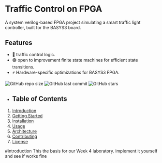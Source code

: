 # Traffic Control on FPGA
A system verilog-based FPGA project simulating a smart traffic light controller, built for the BASYS3 board.
## Features
- 🚥  traffic control logic.
- 🟢 open to improvement finite state machines for efficient state transitions.
- ⚡ Hardware-specific optimizations for BASYS3 FPGA.

![GitHub repo size](https://img.shields.io/github/repo-size/gambablue/traffic)
![GitHub last commit](https://img.shields.io/github/last-commit/repo-size/gambablue/traffic)
![GitHub stars](https://img.shields.io/github/stars/gambablue/traffic/repo?style=social)

- ## Table of Contents
1. [Introduction](#introduction)
2. [Getting Started](#getting-started)
3. [Installation](#installation)
4. [Usage](#usage)
5. [Architecture](#architecture)
6. [Contributing](#contributing)
7. [License](#license)

#introduction This the basis for our Week 4 laboratory. Implement it yourself and see if works fine
